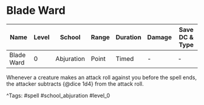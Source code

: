 # Blade Ward

| Name | Level | School | Range | Duration | Damage | Save DC & Type |
|------|-------|--------|-------|----------|--------|----------------|
| Blade Ward | 0 | Abjuration | Point | Timed | - | - |

Whenever a creature makes an attack roll against you before the spell ends, the attacker subtracts {@dice 1d4} from the attack roll.

^Tags: #spell #school_abjuration #level_0
